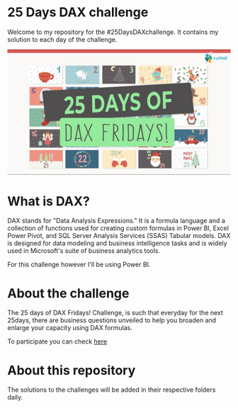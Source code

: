 # 25 Days DAX challenge

Welcome to my repository for the #25DaysDAXchallenge. It contains my solution to each day of the challenge. 

![25-Days-DAX-challenge](https://github.com/HannahIgboke/25-Days-DAX-challenge/blob/main/25_days_DAX_challenge.jpg)

# What is DAX?

DAX stands for "Data Analysis Expressions." It is a formula language and a collection of functions used for creating custom formulas in Power BI, Excel Power Pivot, and SQL Server Analysis Services (SSAS) Tabular models. DAX is designed for data modeling and business intelligence tasks and is widely used in Microsoft's suite of business analytics tools.

For this challenge however I'll be using Power BI.

# About the challenge

The 25 days of DAX Fridays! Challenge, is such that everyday for the next 25days, there are business questions unveiled to help you broaden and enlarge your capacity using DAX formulas. 

To participate you can check [here](https://curbal.com/25-days-of-dax-fridays-challenge-ed1-northwind-company)

# About this repository

The solutions to the challenges will be added in their respective folders daily.

